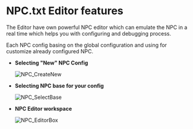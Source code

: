 # NPC.txt Editor features
The Editor have own powerful NPC editor which can emulate the NPC in a real time which helps you with configuring and debugging process.

Each NPC config basing on the global configuration and using for customize already configured NPC.

* **Selecting "New" NPC Config**

  ![NPC_CreateNew](../screenshots/NPCtxtEdit/NPC_CreateNew.png ':no-zoom')

* **Selecting NPC base for your config**

  ![NPC_SelectBase](../screenshots/NPCtxtEdit/NPC_SelectBase.png)


* **NPC Editor workspace**

  ![NPC_EditorBox](../screenshots/NPCtxtEdit/NPC_EditorBox.png)
